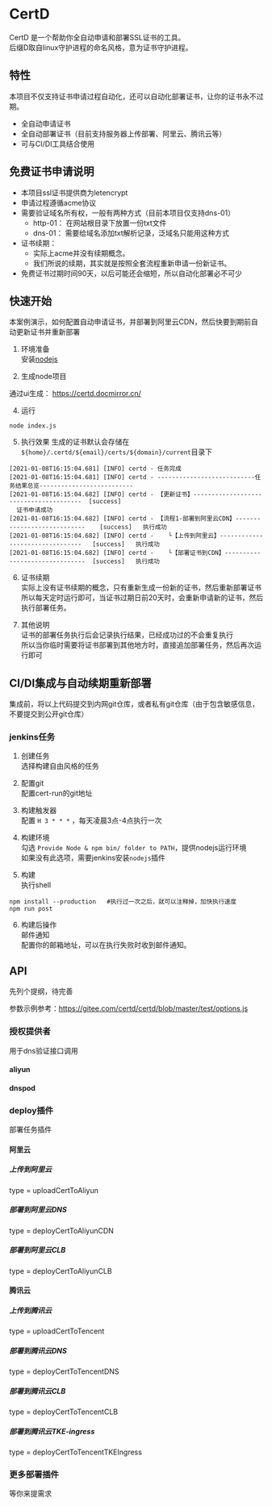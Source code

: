 # CertD

CertD 是一个帮助你全自动申请和部署SSL证书的工具。       
后缀D取自linux守护进程的命名风格，意为证书守护进程。    

## 特性
本项目不仅支持证书申请过程自动化，还可以自动化部署证书，让你的证书永不过期。     

* 全自动申请证书
* 全自动部署证书（目前支持服务器上传部署、阿里云、腾讯云等）
* 可与CI/DI工具结合使用

## 免费证书申请说明
* 本项目ssl证书提供商为letencrypt
* 申请过程遵循acme协议
* 需要验证域名所有权，一般有两种方式（目前本项目仅支持dns-01）      
  * http-01： 在网站根目录下放置一份txt文件     
  * dns-01： 需要给域名添加txt解析记录，泛域名只能用这种方式   
* 证书续期：
  * 实际上acme并没有续期概念。
  * 我们所说的续期，其实就是按照全套流程重新申请一份新证书。
* 免费证书过期时间90天，以后可能还会缩短，所以自动化部署必不可少



## 快速开始
本案例演示，如何配置自动申请证书，并部署到阿里云CDN，然后快要到期前自动更新证书并重新部署    


1. 环境准备   
安装[nodejs](https://nodejs.org/zh-cn/)


2. 生成node项目

  通过ui生成： https://certd.docmirror.cn/
  

4. 运行
```
node index.js
```
5. 执行效果
生成的证书默认会存储在 `${home}/.certd/${email}/certs/${domain}/current`目录下 
```
[2021-01-08T16:15:04.681] [INFO] certd - 任务完成
[2021-01-08T16:15:04.681] [INFO] certd - ---------------------------任务结果总览--------------------------
[2021-01-08T16:15:04.682] [INFO] certd - 【更新证书】---------------------------------------	[success] 
  证书申请成功
[2021-01-08T16:15:04.682] [INFO] certd - 【流程1-部署到阿里云CDN】----------------------------	[success]  	执行成功
[2021-01-08T16:15:04.682] [INFO] certd -    └【上传到阿里云】--------------------------------	[success]  	执行成功
[2021-01-08T16:15:04.682] [INFO] certd -    └【部署证书到CDN】-------------------------------	[success]  	执行成功
```
6. 证书续期    
实际上没有证书续期的概念，只有重新生成一份新的证书，然后重新部署证书    
所以每天定时运行即可，当证书过期日前20天时，会重新申请新的证书，然后执行部署任务。     

7. 其他说明    
证书的部署任务执行后会记录执行结果，已经成功过的不会重复执行     
所以当你临时需要将证书部署到其他地方时，直接追加部署任务，然后再次运行即可

## CI/DI集成与自动续期重新部署
集成前，将以上代码提交到内网git仓库，或者私有git仓库（由于包含敏感信息，不要提交到公开git仓库）

### jenkins任务
1. 创建任务     
选择构建自由风格的任务     

2. 配置git    
配置cert-run的git地址     

3. 构建触发器    
配置 `H 3 * * *` ，每天凌晨3点-4点执行一次

4. 构建环境    
勾选 `Provide Node & npm bin/ folder to PATH`，提供nodejs运行环境     
如果没有此选项，需要jenkins安装`nodejs`插件

5. 构建    
执行shell
```
npm install --production   #执行过一次之后，就可以注释掉，加快执行速度
npm run post
```
6. 构建后操作     
邮件通知   
配置你的邮箱地址，可以在执行失败时收到邮件通知。


## API
先列个提纲，待完善

参数示例参考：https://gitee.com/certd/certd/blob/master/test/options.js

### 授权提供者
用于dns验证接口调用
#### aliyun

#### dnspod

### deploy插件
部署任务插件
#### 阿里云
##### 上传到阿里云
type = uploadCertToAliyun
##### 部署到阿里云DNS
type = deployCertToAliyunCDN

##### 部署到阿里云CLB
type = deployCertToAliyunCLB

#### 腾讯云
##### 上传到腾讯云
type = uploadCertToTencent

##### 部署到腾讯云DNS
type = deployCertToTencentDNS

##### 部署到腾讯云CLB
type = deployCertToTencentCLB

##### 部署到腾讯云TKE-ingress
type = deployCertToTencentTKEIngress


### 更多部署插件
等你来提需求
